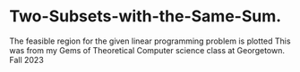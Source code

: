 # Two-Subsets-with-the-Same-Sum.
The feasible region for the given linear programming problem is plotted
This was from my Gems of Theoretical Computer science class at Georgetown. Fall 2023
